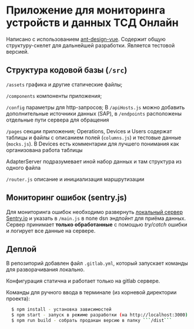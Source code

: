 # Приложение для мониторинга устройств и данных ТСД Онлайн

Написано с использованием [ant-design-vue](https://www.antdv.com/docs/vue/introduce/).
Содержит общую структуру-скелет для дальнейшей разработки. Является тестовой версией.

## Структура кодовой базы (`/src`)

`/assets` графика и другие статические файлы;

`/components` компоненты приложения;

`/config` параметры для http-запросов;
В `/apiHosts.js` можно добавить дополнительные источники данных (SAP), в `/endpoints` расположены отдельные пути сервера для обращения

`/pages` секции приложения;
Operations, Devices и Users содержат таблицы и файлы с описанием полей (`columns.js`) и тестовые данные (`mocks.js`). В Devices есть комментарии для лучшего понимания как организована работа таблицы

AdapterServer подразумевает иной набор данных и там структура из одного файла

`/router.js` описание и инициализация маршрутизации

## Мониторинг ошибок (sentry.js)

Для мониторинга ошибок необходимо развернуть [локальный сервер Sentry.io](https://develop.sentry.dev/self-hosted/) и указать в `/main.js` в поле dsn эндпойнт для приёма данных. Сервер принимает <b>только обработанные</b> с помощью <i>try/catch</i> ошибки и логирует все данные на сервере.

## Деплой

В репозиторий добавлен файл `.gitlab.yml`, который запускает команды для разворачивания локально.

Конфигурация статична и работает только на gitlab сервере.

Команды для ручного ввода в терминале (из корневой директории проекта):

````sh
  $ npm install - установка зависимостей
  $ npm start - запуск в режиме разработки (на http://localhost:3000)
  $ npm run build - собрать продакшн версию в папку ```/dist```
````
